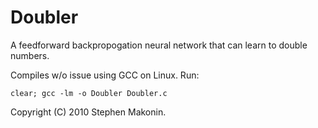 # Doubler

A feedforward backpropogation neural network that can learn to double numbers.

Compiles w/o issue using GCC on Linux. Run:
```
clear; gcc -lm -o Doubler Doubler.c
```

Copyright (C) 2010 Stephen Makonin.
